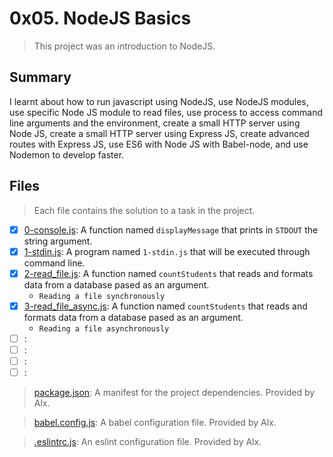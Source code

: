 # 0x05. NodeJS Basics

> This project was an introduction to NodeJS.

## Summary

I learnt about how to run javascript using NodeJS, use NodeJS modules, use specific Node JS module to read files, use process to access command line arguments and the environment, create a small HTTP server using Node JS, create a small HTTP server using Express JS, create advanced routes with Express JS, use ES6 with Node JS with Babel-node, and use Nodemon to develop faster.

## Files

> Each file contains the solution to a task in the project.

- [x] [0-console.js](https://github.com/Ebube-Ochemba/alx-backend-javascript/blob/main/0x05-Node_JS_basic/0-console.js): A function named `displayMessage` that prints in `STDOUT` the string argument.
- [x] [1-stdin.js](https://github.com/Ebube-Ochemba/alx-backend-javascript/blob/main/0x05-Node_JS_basic/1-stdin.js): A program named `1-stdin.js` that will be executed through command line.
- [x] [2-read_file.js](https://github.com/Ebube-Ochemba/alx-backend-javascript/blob/main/0x05-Node_JS_basic/2-read_file.js): A function named `countStudents` that reads and formats data from a database pased as an argument.
    - `Reading a file synchronously`
- [x] [3-read_file_async.js](https://github.com/Ebube-Ochemba/alx-backend-javascript/blob/main/0x05-Node_JS_basic/3-read_file_async.js): A function named `countStudents` that reads and formats data from a database pased as an argument.
    - `Reading a file asynchronously`
- [ ] [](https://github.com/Ebube-Ochemba/alx-backend-javascript/blob/main/0x05-Node_JS_basic/):
- [ ] [](https://github.com/Ebube-Ochemba/alx-backend-javascript/blob/main/0x05-Node_JS_basic/):
- [ ] [](https://github.com/Ebube-Ochemba/alx-backend-javascript/blob/main/0x05-Node_JS_basic/):
- [ ] [](https://github.com/Ebube-Ochemba/alx-backend-javascript/blob/main/0x05-Node_JS_basic/):

> [package.json](./package.json): A manifest for the project dependencies. Provided by Alx.

> [babel.config.js](./babel.config.js): A babel configuration file. Provided by Alx.

> [.eslintrc.js](./.eslintrc.js): An eslint configuration file. Provided by Alx.
